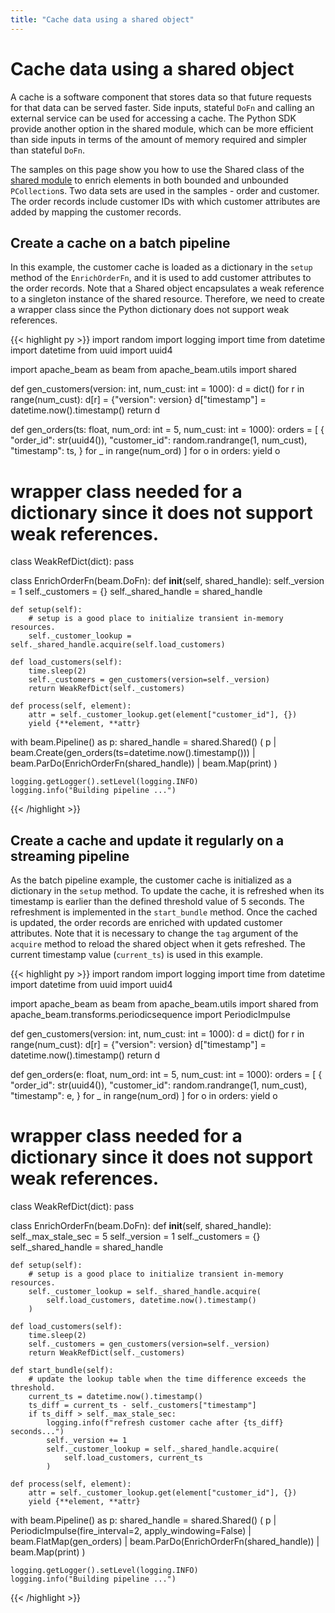 ```yaml
---
title: "Cache data using a shared object"
---
```


<!--
Licensed under the Apache License, Version 2.0 (the "License");
you may not use this file except in compliance with the License.
You may obtain a copy of the License at

http://www.apache.org/licenses/LICENSE-2.0

Unless required by applicable law or agreed to in writing, software
distributed under the License is distributed on an "AS IS" BASIS,
WITHOUT WARRANTIES OR CONDITIONS OF ANY KIND, either express or implied.
See the License for the specific language governing permissions and
limitations under the License.
-->

# Cache data using a shared object

A cache is a software component that stores data so that future requests for that data can be served faster. Side inputs, stateful `DoFn` and calling an external service can be used for accessing a cache. The Python SDK provide another option in the shared module, which can be more efficient than side inputs in terms of the amount of memory required and simpler than stateful `DoFn`.

The samples on this page show you how to use the Shared class of the [shared module](https://beam.apache.org/releases/pydoc/current/apache_beam.utils.shared.html) to enrich elements in both bounded and unbounded `PCollection`s. Two data sets are used in the samples - order and customer. The order records include customer IDs with which customer attributes are added by mapping the customer records.

## Create a cache on a batch pipeline

In this example, the customer cache is loaded as a dictionary in the `setup` method of the `EnrichOrderFn`, and it is used to add customer attributes to the order records. Note that a Shared object encapsulates a weak reference to a singleton instance of the shared resource. Therefore, we need to create a wrapper class since the Python dictionary does not support weak references.

{{< highlight py >}}
import random
import logging
import time
from datetime import datetime
from uuid import uuid4

import apache_beam as beam
from apache_beam.utils import shared


def gen_customers(version: int, num_cust: int = 1000):
    d = dict()
    for r in range(num_cust):
        d[r] = {"version": version}
    d["timestamp"] = datetime.now().timestamp()
    return d


def gen_orders(ts: float, num_ord: int = 5, num_cust: int = 1000):
    orders = [
        {
            "order_id": str(uuid4()),
            "customer_id": random.randrange(1, num_cust),
            "timestamp": ts,
        }
        for _ in range(num_ord)
    ]
    for o in orders:
        yield o


# wrapper class needed for a dictionary since it does not support weak references.
class WeakRefDict(dict):
    pass


class EnrichOrderFn(beam.DoFn):
    def __init__(self, shared_handle):
        self._version = 1
        self._customers = {}
        self._shared_handle = shared_handle

    def setup(self):
        # setup is a good place to initialize transient in-memory resources.
        self._customer_lookup = self._shared_handle.acquire(self.load_customers)

    def load_customers(self):
        time.sleep(2)
        self._customers = gen_customers(version=self._version)
        return WeakRefDict(self._customers)

    def process(self, element):
        attr = self._customer_lookup.get(element["customer_id"], {})
        yield {**element, **attr}


with beam.Pipeline() as p:
    shared_handle = shared.Shared()
    (
        p
        | beam.Create(gen_orders(ts=datetime.now().timestamp()))
        | beam.ParDo(EnrichOrderFn(shared_handle))
        | beam.Map(print)
    )

    logging.getLogger().setLevel(logging.INFO)
    logging.info("Building pipeline ...")
{{< /highlight >}}

## Create a cache and update it regularly on a streaming pipeline

As the batch pipeline example, the customer cache is initialized as a dictionary in the `setup` method. To update the cache, it is refreshed when its timestamp is earlier than the defined threshold value of 5 seconds. The refreshment is implemented in the `start_bundle` method. Once the cached is updated, the order records are enriched with updated customer attributes. Note that it is necessary to change the `tag` argument of the `acquire` method to reload the shared object when it gets refreshed. The current timestamp value (`current_ts`) is used in this example.

{{< highlight py >}}
import random
import logging
import time
from datetime import datetime
from uuid import uuid4

import apache_beam as beam
from apache_beam.utils import shared
from apache_beam.transforms.periodicsequence import PeriodicImpulse


def gen_customers(version: int, num_cust: int = 1000):
    d = dict()
    for r in range(num_cust):
        d[r] = {"version": version}
    d["timestamp"] = datetime.now().timestamp()
    return d


def gen_orders(e: float, num_ord: int = 5, num_cust: int = 1000):
    orders = [
        {
            "order_id": str(uuid4()),
            "customer_id": random.randrange(1, num_cust),
            "timestamp": e,
        }
        for _ in range(num_ord)
    ]
    for o in orders:
        yield o


# wrapper class needed for a dictionary since it does not support weak references.
class WeakRefDict(dict):
    pass


class EnrichOrderFn(beam.DoFn):
    def __init__(self, shared_handle):
        self._max_stale_sec = 5
        self._version = 1
        self._customers = {}
        self._shared_handle = shared_handle

    def setup(self):
        # setup is a good place to initialize transient in-memory resources.
        self._customer_lookup = self._shared_handle.acquire(
            self.load_customers, datetime.now().timestamp()
        )

    def load_customers(self):
        time.sleep(2)
        self._customers = gen_customers(version=self._version)
        return WeakRefDict(self._customers)

    def start_bundle(self):
        # update the lookup table when the time difference exceeds the threshold.
        current_ts = datetime.now().timestamp()
        ts_diff = current_ts - self._customers["timestamp"]
        if ts_diff > self._max_stale_sec:
            logging.info(f"refresh customer cache after {ts_diff} seconds...")
            self._version += 1
            self._customer_lookup = self._shared_handle.acquire(
                self.load_customers, current_ts
            )

    def process(self, element):
        attr = self._customer_lookup.get(element["customer_id"], {})
        yield {**element, **attr}


with beam.Pipeline() as p:
    shared_handle = shared.Shared()
    (
        p
        | PeriodicImpulse(fire_interval=2, apply_windowing=False)
        | beam.FlatMap(gen_orders)
        | beam.ParDo(EnrichOrderFn(shared_handle))
        | beam.Map(print)
    )

    logging.getLogger().setLevel(logging.INFO)
    logging.info("Building pipeline ...")
{{< /highlight >}}